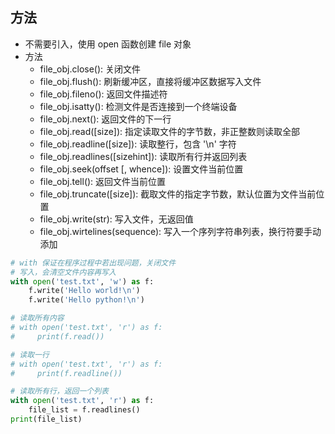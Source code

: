 ## 方法

+ 不需要引入，使用 open 函数创建 file 对象
+ 方法
  + file_obj.close(): 关闭文件
  + file_obj.flush(): 刷新缓冲区，直接将缓冲区数据写入文件
  + file_obj.fileno(): 返回文件描述符
  + file_obj.isatty(): 检测文件是否连接到一个终端设备
  + file_obj.next(): 返回文件的下一行
  + file_obj.read([size]): 指定读取文件的字节数，非正整数则读取全部
  + file_obj.readline([size]): 读取整行，包含 '\n' 字符
  + file_obj.readlines([sizehint]): 读取所有行并返回列表
  + file_obj.seek(offset [, whence]): 设置文件当前位置
  + file_obj.tell(): 返回文件当前位置
  + file_obj.truncate([size]): 截取文件的指定字节数，默认位置为文件当前位置
  + file_obj.write(str): 写入文件，无返回值
  + file_obj.wirtelines(sequence): 写入一个序列字符串列表，换行符要手动添加


```py
# with 保证在程序过程中若出现问题，关闭文件
# 写入，会清空文件内容再写入
with open('test.txt', 'w') as f:
    f.write('Hello world!\n')
    f.write('Hello python!\n')

# 读取所有内容
# with open('test.txt', 'r') as f:
#     print(f.read())

# 读取一行
# with open('test.txt', 'r') as f:
#     print(f.readline())

# 读取所有行，返回一个列表
with open('test.txt', 'r') as f:
    file_list = f.readlines()
print(file_list)
```